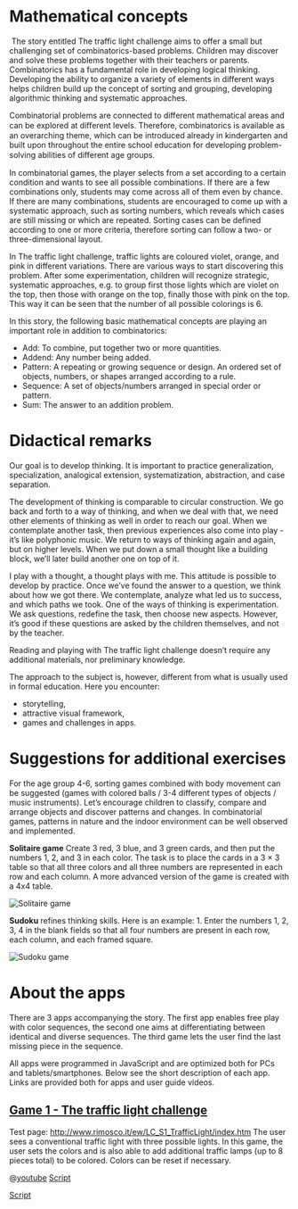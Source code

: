 # Mathematical concepts
​
The story entitled The traffic light challenge aims to offer a small but challenging set of combinatorics-based problems. Children may discover and solve these problems together with their teachers or parents. Combinatorics has a fundamental role in developing logical thinking. Developing the ability to organize a variety of elements in different ways helps children build up the concept of sorting and grouping, developing algorithmic thinking and systematic approaches. 

Combinatorial problems are connected to different mathematical areas and can be explored at diﬀerent levels. Therefore, combinatorics is available as an overarching theme, which can be introduced already in kindergarten and built upon throughout the entire school education for developing problem-solving abilities of diﬀerent age groups.  

In combinatorial games, the player selects from a set according to a certain condition and wants to see all possible combinations. If there are a few combinations only, students may come across all of them even by chance. If there are many combinations, students are encouraged to come up with a systematic approach, such as sorting numbers, which reveals which cases are still missing or which are repeated. Sorting cases can be defined according to one or more criteria, therefore sorting can follow a two- or three-dimensional layout.

In The traffic light challenge, traffic lights are coloured violet, orange, and pink in different variations. There are various ways to start discovering this problem. After some experimentation,  children will recognize strategic, systematic approaches, e.g. to group first those lights which are violet on the top, then those with orange on the top, finally those with pink on the top. This way it can be seen that the number of all possible colorings is 6.

In this story, the following basic mathematical concepts are playing an important role in addition to combinatorics:

+ Add: To combine, put together two or more quantities.
+ Addend: Any number being added. 
+ Pattern: A repeating or growing sequence or design. An ordered set of objects, numbers, or shapes arranged according to a rule. 
+ Sequence: A set of objects/numbers arranged in special order or pattern.
+ Sum: The answer to an addition problem.

# Didactical remarks
Our goal is to develop thinking. It is important to practice generalization, specialization, analogical extension, systematization, abstraction, and case separation.

The development of thinking is comparable to circular construction. We go back and forth to a way of thinking, and when we deal with that, we need other elements of thinking as well in order to reach our goal. When we contemplate another task, then previous experiences also come into play - it’s like polyphonic music. We return to ways of thinking again and again, but on higher levels. When we put down a small thought like a building block, we’ll later build another one on top of it. 

I play with a thought, a thought plays with me. This attitude is possible to develop by practice. Once we’ve found the answer to a question, we think about how we got there. We contemplate, analyze what led us to success, and which paths we took. One of the ways of thinking is experimentation. We ask questions, redefine the task, then choose new aspects. However, it’s good if these questions are asked by the children themselves, and not by the teacher.

Reading and playing with The traffic light challenge doesn’t require any additional materials, nor preliminary knowledge. 

The approach to the subject is, however, different from what is usually used in formal education. Here you encounter: 
+ storytelling,
+ attractive visual framework,
+ games and challenges in apps.

# Suggestions for additional exercises
For the age group 4-6, sorting games combined with body movement can be suggested (games with colored balls / 3-4 different types of objects / music instruments). Let’s encourage children to classify, compare and arrange objects and discover patterns and changes. In combinatorial games, patterns in nature and the indoor environment can be well observed and implemented.

**Solitaire game**
Create 3 red, 3 blue, and 3 green cards, and then put the numbers 1, 2, and 3 in each color. The task is to place the cards in a 3 × 3 table so that all three colors and all three numbers are represented in each row and each column. A more advanced version of the game is created with a 4x4 table.

![Solitaire game](/stories/logi-1/img/solitaire2.png)

**Sudoku** refines thinking skills. Here is an example: 1. Enter the numbers 1, 2, 3, 4 in the blank fields so that all four numbers are present in each row, each column, and each framed square.

![Sudoku game](/stories/logi-1/img//sudoku.png)

# About the apps
There are 3 apps accompanying the story. The first app enables free play with color sequences, the second one aims at differentiating between identical and diverse sequences. The third game lets the user find the last missing piece in the sequence.

All apps were programmed in JavaScript and are optimized both for PCs and tablets/smartphones. Below see the short description of each app. Links are provided both for apps and user guide videos. 

## [Game 1 - The traffic light challenge](https://hub.zabkar.net/story/mathina-wins-a-lot-of-new-toys/?actionLink=12)
Test page: http://www.rimosco.it/ew/LC_S1_TrafficLight/index.htm
The user sees a conventional traffic light with three possible lights. In this game, the user sets the colors and is also able to add additional traffic lamps (up to 8 pieces total) to be colored. Colors can be reset if necessary. 

@[youtube](OYrrdu4y_7E?_align-center_)
[Script](/stories/symm-1/transcripts/Script1.pdf)

[Script](https://docs.google.com/document/d/1JoX-oWfSPqPheFBopjWfu1lsRNl8zBMHrx6ylGm3zDM/edit#)
